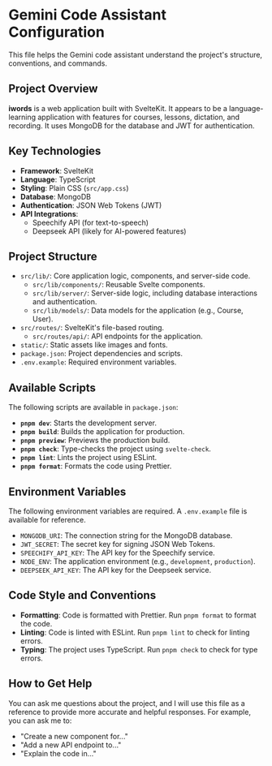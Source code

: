 # Gemini Code Assistant Configuration

This file helps the Gemini code assistant understand the project's structure, conventions, and commands.

## Project Overview

**iwords** is a web application built with SvelteKit. It appears to be a language-learning application with features for courses, lessons, dictation, and recording. It uses MongoDB for the database and JWT for authentication.

## Key Technologies

- **Framework**: SvelteKit
- **Language**: TypeScript
- **Styling**: Plain CSS (`src/app.css`)
- **Database**: MongoDB
- **Authentication**: JSON Web Tokens (JWT)
- **API Integrations**:
    - Speechify API (for text-to-speech)
    - Deepseek API (likely for AI-powered features)

## Project Structure

- `src/lib/`: Core application logic, components, and server-side code.
    - `src/lib/components/`: Reusable Svelte components.
    - `src/lib/server/`: Server-side logic, including database interactions and authentication.
    - `src/lib/models/`: Data models for the application (e.g., Course, User).
- `src/routes/`: SvelteKit's file-based routing.
    - `src/routes/api/`: API endpoints for the application.
- `static/`: Static assets like images and fonts.
- `package.json`: Project dependencies and scripts.
- `.env.example`: Required environment variables.

## Available Scripts

The following scripts are available in `package.json`:

- **`pnpm dev`**: Starts the development server.
- **`pnpm build`**: Builds the application for production.
- **`pnpm preview`**: Previews the production build.
- **`pnpm check`**: Type-checks the project using `svelte-check`.
- **`pnpm lint`**: Lints the project using ESLint.
- **`pnpm format`**: Formats the code using Prettier.

## Environment Variables

The following environment variables are required. A `.env.example` file is available for reference.

- `MONGODB_URI`: The connection string for the MongoDB database.
- `JWT_SECRET`: The secret key for signing JSON Web Tokens.
- `SPEECHIFY_API_KEY`: The API key for the Speechify service.
- `NODE_ENV`: The application environment (e.g., `development`, `production`).
- `DEEPSEEK_API_KEY`: The API key for the Deepseek service.

## Code Style and Conventions

- **Formatting**: Code is formatted with Prettier. Run `pnpm format` to format the code.
- **Linting**: Code is linted with ESLint. Run `pnpm lint` to check for linting errors.
- **Typing**: The project uses TypeScript. Run `pnpm check` to check for type errors.

## How to Get Help

You can ask me questions about the project, and I will use this file as a reference to provide more accurate and helpful responses. For example, you can ask me to:

- "Create a new component for..."
- "Add a new API endpoint to..."
- "Explain the code in..."
